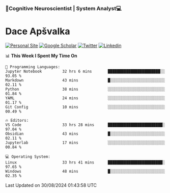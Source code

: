### 🧠Cognitive Neuroscientist | System Analyst💻
# Dace Apšvalka

[![Personal Site](https://img.shields.io/badge/website-teal?style=for-the-badge&logo=About.me&logoColor=white)](https://dcdace.net/)
[![Google Scholar](https://img.shields.io/badge/Scholar-yellow?style=for-the-badge&logo=googlescholar&logoColor=ffffff)](https://scholar.google.com/citations?hl=en&user=W8q0HBkAAAAJ&view_op=list_works&sortby=pubdate)
[![Twitter](https://img.shields.io/badge/Twitter-1DA1F2?logo=twitter&logoColor=white&style=for-the-badge)](https://twitter.com/dcdace)
[![Linkedin](https://img.shields.io/badge/linkedin-0077B5?logo=linkedin&logoColor=white&style=for-the-badge)](https://www.linkedin.com/in/dace-apsvalka/)

<!--
[![Dace's wakatime stats](https://github-readme-stats.vercel.app/api/wakatime?username=dcdace&theme=react&layout=compact&custom_title=Coding+past+7+days&v=2)](https://github.com/dcdace/dcdace)


[![github](https://img.shields.io/github/followers/dcdace?logo=github&style=plastic)](https://github.com/dcdace?tab=followers "GitHub followers")
[![wakatime](https://wakatime.com/badge/user/6e7556d3-b1db-4eef-a7e8-9bad735fc27e.svg?style=plastic?v=2)](https://wakatime.com/@6e7556d3-b1db-4eef-a7e8-9bad735fc27e "Total time coded since Feb 28 2022")

[![twitter](https://img.shields.io/twitter/follow/dcdace?label=followers&logo=twitter&color=%23007ec6&style=plastic)](https://twitter.com/dcdace "Twitter followers")

[![Dace's languages](https://github-readme-stats-one-nu-13.vercel.app/api/top-langs/?username=dcdace&langs_count=10&theme=nord&layout=compact)](https://github.com/anuraghazra/github-readme-stats) 
[![Dace's GitHub stats](https://github-readme-stats-one-nu-13.vercel.app/api?username=dcdace&theme=dracula&hide=prs,issues&count_private=true&show_icons=true&hide_rank=true&include_all_commits=true&hide_title=false&custom_title=GitHub+Stats)](https://github.com/anuraghazra/github-readme-stats)
-->

<!--START_SECTION:waka-->
📊 **This Week I Spent My Time On** 

```text
💬 Programming Languages: 
Jupyter Notebook         32 hrs 6 mins       ███████████████████████░░   93.05 % 
Markdown                 43 mins             █░░░░░░░░░░░░░░░░░░░░░░░░   02.11 % 
Python                   38 mins             ░░░░░░░░░░░░░░░░░░░░░░░░░   01.84 % 
YAML                     24 mins             ░░░░░░░░░░░░░░░░░░░░░░░░░   01.17 % 
Git Config               10 mins             ░░░░░░░░░░░░░░░░░░░░░░░░░   00.49 % 

🔥 Editors: 
VS Code                  33 hrs 28 mins      ████████████████████████░   97.04 % 
Obsidian                 43 mins             █░░░░░░░░░░░░░░░░░░░░░░░░   02.11 % 
Jupyterlab               17 mins             ░░░░░░░░░░░░░░░░░░░░░░░░░   00.84 % 

💻 Operating System: 
Linux                    33 hrs 41 mins      ████████████████████████░   97.65 % 
Windows                  48 mins             █░░░░░░░░░░░░░░░░░░░░░░░░   02.35 % 
```


 Last Updated on 30/08/2024 01:43:58 UTC
<!--END_SECTION:waka-->

